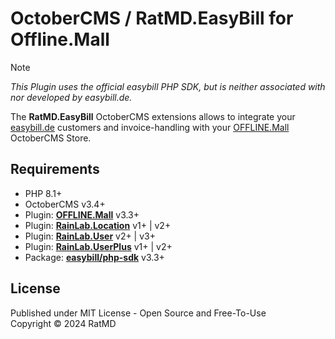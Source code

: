 OctoberCMS / RatMD.EasyBill for Offline.Mall
============================================

> [!NOTE]
> _This Plugin uses the official easybill PHP SDK, but is neither associated with nor developed by easybill.de._

The **RatMD.EasyBill** OctoberCMS extensions allows to integrate your [easybill.de](https://www.easybill.de) 
customers and invoice-handling with your [OFFLINE.Mall](https://octobercms.com/plugin/offline-mall) 
OctoberCMS Store.

## Requirements
- PHP 8.1+
- OctoberCMS v3.4+
- Plugin: [**OFFLINE.Mall**](https://octobercms.com/plugin/offline-mall) v3.3+
- Plugin: [**RainLab.Location**](https://octobercms.com/plugin/rainlab-location) v1+ | v2+
- Plugin: [**RainLab.User**](https://octobercms.com/plugin/rainlab-user) v2+ | v3+
- Plugin: [**RainLab.UserPlus**](https://octobercms.com/plugin/rainlab-userplus) v1+ | v2+
- Package: [**easybill/php-sdk**](https://github.com/easybill/php-sdk) v3.3+

## License
Published under MIT License - Open Source and Free-To-Use\
Copyright © 2024 RatMD
